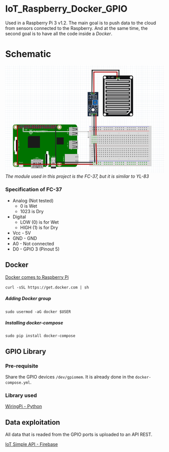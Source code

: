 # IoT_Raspberry_Docker_GPIO

Used in a Raspberry Pi 3 v1.2. The main goal is to push data to the cloud from sensors connected to the Raspberry. And at the same time, the second goal is to have all the code inside a *Docker*.

# Schematic

![First schematic](https://raw.githubusercontent.com/LaQuay/IoT_Raspberry_Docker_GPIO/master/img/esquematic_1.png)
*The module used in this project is the FC-37, but it is similar to YL-83*

### Specification of FC-37
- Analog (Not tested)
   - 0 is Wet
   - 1023 is Dry
- Digital
   - LOW (0) is for Wet
   - HIGH (1) is for Dry
- Vcc - 5V
- GND - GND
- A0 - Not connected
- D0 - GPIO 3 (Pinout 5)

## Docker
[Docker comes to Raspberry Pi](https://www.raspberrypi.org/blog/docker-comes-to-raspberry-pi/)

```curl -sSL https://get.docker.com | sh```

##### Adding Docker group
```sudo usermod -aG docker $USER```

##### Installing docker-compose
```sudo pip install docker-compose```

## GPIO Library
### Pre-requisite
Share the GPIO devices ```/dev/gpiomem```. 
It is already done in the ```docker-compose.yml```.

### Library used
[WiringPi - Python](https://github.com/WiringPi/WiringPi-Python)

## Data exploitation
All data that is readed from the GPIO ports is uploaded to an API REST.

[IoT Simple API - Firebase](https://iot-simple-api.firebaseio.com/data.json)
